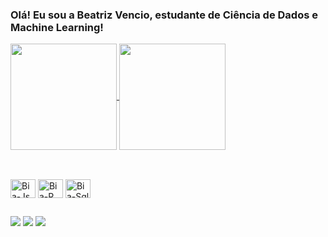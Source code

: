 ### Olá! Eu sou a Beatriz Vencio, estudante de Ciência de Dados e Machine Learning!

<a href="https://github.com/BeatrizVencio/github-readme-stats">
  <img height="170cm" align="center" src="https://github-readme-stats.vercel.app/api?username=BeatrizVencio&show_icons=true&count_private=true&show_icons=true&theme=algolia" />
</a>
<a href="https://github.com/BeatrizVencio/convoychat">
  <img height="170cm" align="center" src="https://github-readme-stats.vercel.app/api/top-langs?username=BeatrizVencio&layout=compact&langs_count=8&card_width=320&theme=algolia" />
</a>

##

<div style="display: inline_block"><br>
  <img align="center" alt="Bia-Js" height="30" width="40" src="https://cdn.jsdelivr.net/gh/devicons/devicon@latest/icons/python/python-original.svg"/>
  <img align="center" alt="Bia-R" height="30" width="40" src="https://cdn.jsdelivr.net/gh/devicons/devicon@latest/icons/r/r-original.svg"/>
  <img align="center" alt="Bia-Sql" height="30" width="40" src="https://cdn.jsdelivr.net/gh/devicons/devicon@latest/icons/mysql/mysql-original.svg" />
</div>

## 

<div> 
  <a href="https://www.instagram.com/beatriz_vencio/" target="_blank"><img src="https://img.shields.io/badge/-Instagram-%23E4405F?style=for-the-badge&logo=instagram&logoColor=white" target="_blank"></a>
  <a href = "mailto:beatrizvencio@gmail.com"><img src="https://img.shields.io/badge/-Gmail-%23333?style=for-the-badge&logo=gmail&logoColor=white" target="_blank"></a>
  <a href="https://www.linkedin.com/in/beatriz-vencio-192593237/" target="_blank"><img src="https://img.shields.io/badge/-LinkedIn-%230077B5?style=for-the-badge&logo=linkedin&logoColor=white" target="_blank">
</div>











